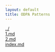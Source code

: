 ```yaml
---
layout: default
title: ODPA Patterns
---
```

  
[../](../)  
[1.md](./1.md)  
[2.md](./2.md)  
[index.md](./index.md)  
